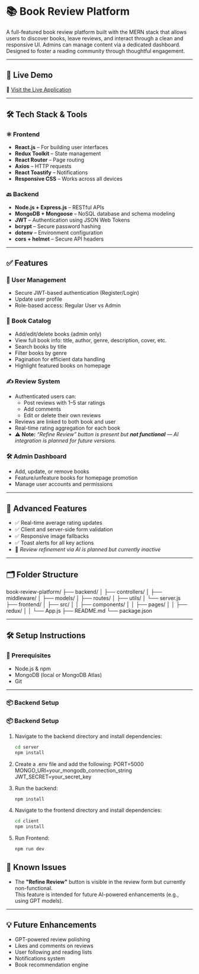 # 📚 Book Review Platform

A full-featured book review platform built with the MERN stack that allows users to discover books, leave reviews, and interact through a clean and responsive UI. Admins can manage content via a dedicated dashboard. Designed to foster a reading community through thoughtful engagement.

---

## 🚀 Live Demo

🔗 [Visit the Live Application](https://book-review-frontend-x0zl.onrender.com/)

---

## 🛠 Tech Stack & Tools

### ⚛️ Frontend
- **React.js** – For building user interfaces
- **Redux Toolkit** – State management
- **React Router** – Page routing
- **Axios** – HTTP requests
- **React Toastify** – Notifications
- **Responsive CSS** – Works across all devices

### 🔙 Backend
- **Node.js + Express.js** – RESTful APIs
- **MongoDB + Mongoose** – NoSQL database and schema modeling
- **JWT** – Authentication using JSON Web Tokens
- **bcrypt** – Secure password hashing
- **dotenv** – Environment configuration
- **cors + helmet** – Secure API headers

---

## ✅ Features

### 👤 User Management
- Secure JWT-based authentication (Register/Login)
- Update user profile
- Role-based access: Regular User vs Admin

### 📖 Book Catalog
- Add/edit/delete books (admin only)
- View full book info: title, author, genre, description, cover, etc.
- Search books by title
- Filter books by genre
- Pagination for efficient data handling
- Highlight featured books on homepage

### ✍️ Review System
- Authenticated users can:
  - Post reviews with 1–5 star ratings
  - Add comments
  - Edit or delete their own reviews
- Reviews are linked to both book and user
- Real-time rating aggregation for each book
- ⚠️ **Note:** *“Refine Review” button is present but **not functional** — AI integration is planned for future versions.*

### 🛠 Admin Dashboard
- Add, update, or remove books
- Feature/unfeature books for homepage promotion
- Manage user accounts and permissions

---

## 🧠 Advanced Features

- ✅ Real-time average rating updates
- ✅ Client and server-side form validation
- ✅ Responsive image fallbacks
- ✅ Toast alerts for all key actions
- 🚫 *Review refinement via AI is planned but currently inactive*

---

## 🗂 Folder Structure

book-review-platform/
├── backend/
│   ├── controllers/
│   ├── middleware/
│   ├── models/
│   ├── routes/
│   ├── utils/
│   └── server.js
├── frontend/
│   ├── src/
│   │   ├── components/
│   │   ├── pages/
│   │   ├── redux/
│   │   └── App.js
├── README.md
└── package.json


---

## 🛠 Setup Instructions

### 🧩 Prerequisites
- Node.js & npm
- MongoDB (local or MongoDB Atlas)
- Git

---

### 📦 Backend Setup

### 📦 Backend Setup

1. Navigate to the backend directory and install dependencies:

   ```bash
   cd server
   npm install

2. Create a .env file and add the following:
   PORT=5000
  MONGO_URI=your_mongodb_connection_string
  JWT_SECRET=your_secret_key
3. Run the backend:

   ```bash
   npm install


4. Navigate to the frontend directory and install dependencies:
      ```bash
   cd client
   npm install

5. Run Frontend:
    ```bash
    npm run dev

## 🧪 Known Issues

- The **"Refine Review"** button is visible in the review form but currently non-functional.  
  This feature is intended for future AI-powered enhancements (e.g., using GPT models).

---

## 💡 Future Enhancements

- GPT-powered review polishing
- Likes and comments on reviews
- User following and reading lists
- Notifications system
- Book recommendation engine
